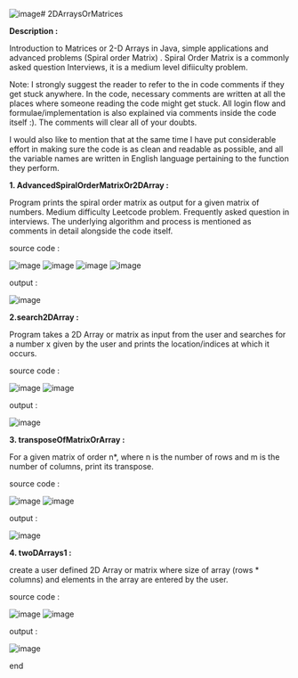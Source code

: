 ![image](https://github.com/raghav20232023/2DArraysOrMatrices/assets/153320363/bdc1fee9-ecb3-4f73-bf5b-4610d438a13a)# 2DArraysOrMatrices

**Description :**

 Introduction to Matrices or 2-D Arrays in Java, simple applications and advanced problems (Spiral order Matrix) .
 Spiral Order Matrix is a commonly asked question Interviews, it is a medium level difiiculty problem.

Note: I strongly suggest the reader to refer to the in code comments if they get stuck anywhere. In the code, necessary comments are written at all the places where someone reading the code might get stuck. All login flow and formulae/implementation is also explained via comments inside the code itself :). The comments will clear all of your doubts.

I would also like to mention that at the same time I have put considerable effort in making sure the code is as clean and readable as possible, and all the variable names are written in English language pertaining to the function they perform.

**1. AdvancedSpiralOrderMatrixOr2DArray :**

Program prints the spiral order matrix as output for a given matrix of numbers.
Medium difficulty Leetcode problem.
Frequently asked question in interviews.
The underlying algorithm and process is mentioned as comments in detail alongside the code itself.

source code : 

![image](https://github.com/raghav20232023/2DArraysOrMatrices/assets/153320363/90d968c2-9669-40df-970b-823694070d72)
![image](https://github.com/raghav20232023/2DArraysOrMatrices/assets/153320363/c83712a8-ce56-4a9c-8671-52731ff7d00c)
![image](https://github.com/raghav20232023/2DArraysOrMatrices/assets/153320363/9e254ae3-974c-49e8-8158-3bb85ca8e5c5)
![image](https://github.com/raghav20232023/2DArraysOrMatrices/assets/153320363/553e1031-d2e7-420c-91bf-d9ec85b37c5f)

output : 

![image](https://github.com/raghav20232023/2DArraysOrMatrices/assets/153320363/64b013df-7935-4f72-b254-f88629f3f13b)

**2.search2DArray :**

Program takes a 2D Array or matrix as input from the user and searches for a number x given by the user and prints the location/indices at which it occurs.

source code :

![image](https://github.com/raghav20232023/2DArraysOrMatrices/assets/153320363/74512e5a-e61e-403a-8d5d-e36601885928)
![image](https://github.com/raghav20232023/2DArraysOrMatrices/assets/153320363/88b53cb4-e327-4720-be61-803453a8b282)

output :

![image](https://github.com/raghav20232023/2DArraysOrMatrices/assets/153320363/c6b97336-0b8b-4acc-b886-7b16de29a025)

**3. transposeOfMatrixOrArray :**

For a given matrix of order n*, where n is the number of rows and m is the number of columns, print its transpose.

source code : 

![image](https://github.com/raghav20232023/2DArraysOrMatrices/assets/153320363/7c9dc341-919c-4c1b-be02-f1a3576e41d4)
![image](https://github.com/raghav20232023/2DArraysOrMatrices/assets/153320363/28e6f32f-7420-429c-9758-5406e51a74dd)

output :

![image](https://github.com/raghav20232023/2DArraysOrMatrices/assets/153320363/533d0eb3-730d-4a77-935b-ebe39c4ea576)

**4. twoDArrays1 :**

create a user defined 2D Array or matrix where size of array (rows * columns) and elements in the array are entered by the user.

source code :

![image](https://github.com/raghav20232023/2DArraysOrMatrices/assets/153320363/abe15477-e7f5-4335-bf74-2ca8ce636918)
![image](https://github.com/raghav20232023/2DArraysOrMatrices/assets/153320363/a750a05b-367e-4402-b7da-0ff3cb4b722b)

output : 

![image](https://github.com/raghav20232023/2DArraysOrMatrices/assets/153320363/29f2253b-93eb-4150-9f00-976efc805670)

end
















